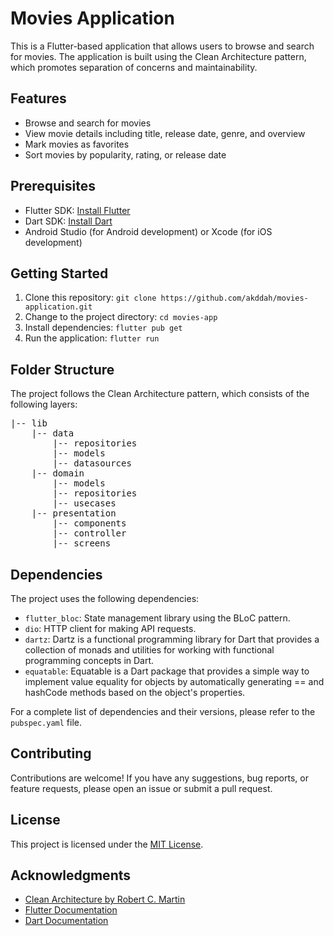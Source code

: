 <h1>Movies Application</h1>

<p>This is a Flutter-based application that allows users to browse and search for movies. The application is built using the Clean Architecture pattern, which promotes separation of concerns and maintainability.</p>

<h2>Features</h2>

<ul>
  <li>Browse and search for movies</li>
  <li>View movie details including title, release date, genre, and overview</li>
  <li>Mark movies as favorites</li>
  <li>Sort movies by popularity, rating, or release date</li>
</ul>

<h2>Prerequisites</h2>

<ul>
  <li>Flutter SDK: <a href="https://flutter.dev/docs/get-started/install">Install Flutter</a></li>
  <li>Dart SDK: <a href="https://dart.dev/get-dart">Install Dart</a></li>
  <li>Android Studio (for Android development) or Xcode (for iOS development)</li>
</ul>

<h2>Getting Started</h2>

<ol>
  <li>Clone this repository: <code>git clone https://github.com/akddah/movies-application.git</code></li>
  <li>Change to the project directory: <code>cd movies-app</code></li>
  <li>Install dependencies: <code>flutter pub get</code></li>
  <li>Run the application: <code>flutter run</code></li>
</ol>

<h2>Folder Structure</h2>

<p>The project follows the Clean Architecture pattern, which consists of the following layers:</p>

<pre>
|-- lib
    |-- data
        |-- repositories
        |-- models
        |-- datasources
    |-- domain
        |-- models
        |-- repositories
        |-- usecases
    |-- presentation
        |-- components
        |-- controller
        |-- screens
</pre>

<h2>Dependencies</h2>

<p>The project uses the following dependencies:</p>

<ul>
  <li><code>flutter_bloc</code>: State management library using the BLoC pattern.</li>
  <li><code>dio</code>: HTTP client for making API requests.</li>
  <li><code>dartz</code>: Dartz is a functional programming library for Dart that provides a collection of monads and utilities for working with functional programming concepts in Dart.</li>
  <li><code>equatable</code>: Equatable is a Dart package that provides a simple way to implement value equality for objects by automatically generating == and hashCode methods based on the object's properties.</li>
</ul>

<p>For a complete list of dependencies and their versions, please refer to the <code>pubspec.yaml</code> file.</p>

<h2>Contributing</h2>

<p>Contributions are welcome! If you have any suggestions, bug reports, or feature requests, please open an issue or submit a pull request.</p>

<h2>License</h2>

<p>This project is licensed under the <a href="LICENSE">MIT License</a>.</p>

<h2>Acknowledgments</h2>

<ul>
  <li><a href="https://blog.cleancoder.com/uncle-bob/2012/08/13/the-clean-architecture.html">Clean Architecture by Robert C. Martin</a></li>
  <li><a href="https://flutter.dev/docs">Flutter Documentation</a></li>
  <li><a href="https://dart.dev/guides">Dart Documentation</a></li>
</ul>
